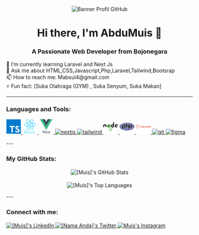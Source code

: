 <p align="center">
  <img src="WhatsApp Image 2025-08-17 at 15.31.07" alt="Banner Profil GitHub">
  </p>

<h1 align="center">Hi there, I'm AbduMuis 👋</h1>
<h3 align="center">A Passionate Web Developer from Bojonegara</h3>

<p align="left">
  🌱 I’m currently learning Laravel and Next Js
  <br>
  💬 Ask me about HTML,CSS,Javascript,Php,Laravel,Tailwind,Bootsrap
  <br>
  📫 How to reach me: Mabsul4@gmail.com
  <br>
  ⚡ Fun fact: [Suka Olahraga (GYM) , Suka Senyum, Suka Makan]
</p>

---

<h3 align="left">Languages and Tools:</h3>
<p align="left">
  <a href="https://www.typescriptlang.org/" target="_blank" rel="noreferrer">
    <img src="https://raw.githubusercontent.com/devicons/devicon/master/icons/typescript/typescript-original.svg" alt="typescript" width="40" height="40"/>
  </a>
  <a href="https://reactjs.org/" target="_blank" rel="noreferrer">
    <img src="https://raw.githubusercontent.com/devicons/devicon/master/icons/react/react-original-wordmark.svg" alt="react" width="40" height="40"/>
  </a>
  <a href="https://vuejs.org/" target="_blank" rel="noreferrer">
    <img src="https://raw.githubusercontent.com/devicons/devicon/master/icons/vuejs/vuejs-original-wordmark.svg" alt="vuejs" width="40" height="40"/>
  </a>
  <a href="https://nextjs.org/" target="_blank" rel="noreferrer">
    <img src="https://cdn.worldvectorlogo.com/logos/next-js.svg" alt="nextjs" width="40" height="40"/>
  </a>
  <a href="https://tailwindcss.com/" target="_blank" rel="noreferrer">
    <img src="https://www.vectorlogo.zone/logos/tailwindcss/tailwindcss-icon.svg" alt="tailwind" width="40" height="40"/>
  </a>
<a href="https://nodejs.org" target="_blank" rel="noreferrer">
    <img src="https://raw.githubusercontent.com/devicons/devicon/master/icons/nodejs/nodejs-original-wordmark.svg" alt="nodejs" width="40" height="40"/>
  </a>
  <a href="https://www.php.net" target="_blank" rel="noreferrer"> 
    <img src="https://raw.githubusercontent.com/devicons/devicon/master/icons/php/php-original.svg" alt="php" width="40" height="40"/> 
  </a>
 <a href="https://laravel.com/" target="_blank" rel="noreferrer"> 
  <img src="https://raw.githubusercontent.com/devicons/devicon/develop/icons/laravel/laravel-original-wordmark.svg" alt="laravel" width="40" height="40"/> 
</a>
  <a href="https://git-scm.com/" target="_blank" rel="noreferrer">
    <img src="https://www.vectorlogo.zone/logos/git-scm/git-scm-icon.svg" alt="git" width="40" height="40"/>
  </a>
  <a href="https://www.figma.com/" target="_blank" rel="noreferrer">
    <img src="https://www.vectorlogo.zone/logos/figma/figma-icon.svg" alt="figma" width="40" height="40"/>
  </a>
</p>
---

<h3 align="left">My GitHub Stats:</h3>
<p align="center">
  <img align="center" src="https://github-readme-stats.vercel.app/api?username=[Muis89]&show_icons=true&locale=en&theme=tokyonight" alt="[Muis]'s GitHub Stats" />
  <br><br>
  <img align="center" src="https://github-readme-stats.vercel.app/api/top-langs?username=[Muis89]&layout=compact&locale=en&theme=tokyonight" alt="[Muis]'s Top Languages" />
</p>
---

<h3 align="left">Connect with me:</h3>
<p align="left">
  <a href="https://linkedin.com/in/[USERNAME_LINKEDIN_ANDA]" target="blank">
    <img align="center" src="https://raw.githubusercontent.com/rahuldkjain/github-profile-readme-generator/master/src/images/icons/Social/linked-in-alt.svg" alt="[Muis]'s LinkedIn" height="30" width="40" />
  </a>
  <a href="https://twitter.com/[USERNAME_TWITTER_ANDA]" target="blank">
    <img align="center" src="https://raw.githubusercontent.com/rahuldkjain/github-profile-readme-generator/master/src/images/icons/Social/twitter.svg" alt="[Nama Anda]'s Twitter" height="30" width="40" />
  </a>
  <a href="https://instagram.com/abdul.muis33" target="blank">
    <img align="center" src="https://raw.githubusercontent.com/rahuldkjain/github-profile-readme-generator/master/src/images/icons/Social/instagram.svg" alt="Muis's Instagram" height="30" width="40" />
  </a>
